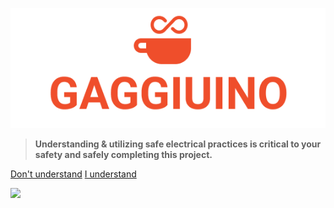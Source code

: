 <!-- _coverpage.md -->

![](media/GAGGIUINO_LOGO_transp.png)


> **Understanding & utilizing safe electrical practices is critical to your safety and safely completing this project.**

[Don't understand](https://www.youtube.com/watch?v=dQw4w9WgXcQ)
[I understand](#HOME)

<!-- background color -->

![](#E78104)
